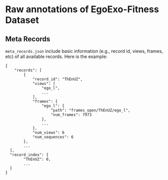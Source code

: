 # Raw annotations of EgoExo-Fitness Dataset

## Meta Records
`meta_records.json` include basic information (e.g., record id, views, frames, etc) of all available records. Here is the example:

```
{
    "records": [
        {
            "record_id": "ThEnUZ",
            "views": [
                "ego_l",
                ...
            ],
            "frames": {
                "ego_l": {
                    "path": "frames_open/ThEnUZ/ego_l",
                    "num_frames": 7973
                },
                ...
            },
            "num_views": 6
            "num_sequences": 6
        },
        ...
  ],
  "record_index": {
        "ThEnUZ": 0,
        ...
  }
}
```
